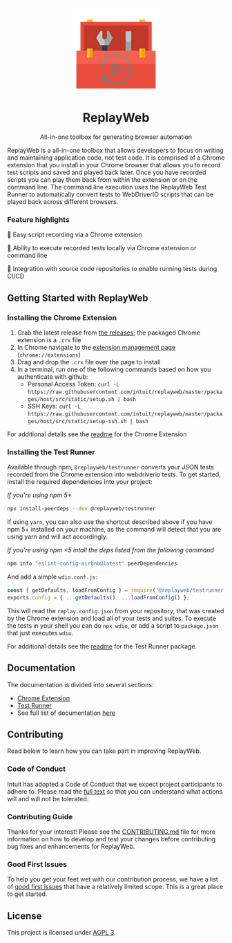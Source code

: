 <div align="center">
  <img width="200" height="200"
    src="./packages/extension/extension/logo.png">
  <h1>ReplayWeb</h1>
  <p>All-in-one toolbox for generating browser automation</p>
</div>

<!-- TODO badges -->

ReplayWeb is a all-in-one toolbox that allows developers to focus on writing and maintaining application code, not test code. It is comprised of a Chrome extension that you install in your Chrome browser that allows you to record test scripts and saved and played back later. Once you have recorded scripts you can play them back from within the extension or on the command line. The command line execution uses the ReplayWeb Test Runner to automatically convert tests to WebDriverIO scripts that can be played back across different browsers.

### Feature highlights

:rocket: Easy script recording via a Chrome extension

:rocket: Ability to execute recorded tests locally via Chrome extension or command line

:rocket: Integration with source code repositories to enable running tests during CI/CD

## Getting Started with ReplayWeb

### Installing the Chrome Extension

1. Grab the latest release from [the releases](https://github.com/intuit/ReplayWeb/releases); the packaged Chrome extension is a `.crx` file
2. In Chrome navigate to the [extension management page](chrome://extensions) (`chrome://extensions`)
3. Drag and drop the `.crx` file over the page to install
4. In a terminal, run one of the following commands based on how you authenticate with github:
   - Personal Access Token: `curl -L https://raw.githubusercontent.com/intuit/replayweb/master/packages/host/src/static/setup.sh | bash`
   - SSH Keys: `curl -L https://raw.githubusercontent.com/intuit/replayweb/master/packages/host/src/static/setup-ssh.sh | bash`

For additional details see the [readme](packages/extension/README.md) for the Chrome Extension

### Installing the Test Runner

Available through npm, `@replayweb/testrunner` converts your JSON tests recorded from the Chrome extension into webdriverio tests. To get started, install the required dependencies into your project:

*If you're using npm 5+*

```sh
npx install-peerdeps --dev @replayweb/testrunner
```

If using `yarn`, you can also use the shortcut described above if you have npm 5+ installed on your machine, as the command will detect that you are using yarn and will act accordingly.

*If you're using npm <5 intall the deps listed from the following command*

```sh
npm info "eslint-config-airbnb@latest" peerDependencies
```

And add a simple `wdio.conf.js`:

```js
const { getDefaults, loadFromConfig } = require('@replayweb/testrunner');
exports.config = { ...getDefaults(), ...loadFromConfig() };
```

This will read the `replay.config.json` from your repository, that was created by the Chrome extension and load all of your tests and suites. To execute the tests in your shell you can do `npx wdio`, or add a script to `package.json` that just executes `wdio`.

For additional details see the [readme](packages/testrunner/README.md) for the Test Runner package.

## Documentation

The documentation is divided into several sections:

- [Chrome Extension](packages/extension/README.md)
- [Test Runner](packages/testrunner/README.md)
- See full list of documentation [here](packages/)

## Contributing

Read below to learn how you can take part in improving ReplayWeb.

### Code of Conduct

Intuit has adopted a Code of Conduct that we expect project participants to adhere to. Please read the [full text](.github/CODE_OF_CONDUCT.md) so that you can understand what actions will and will not be tolerated.

### Contributing Guide

Thanks for your interest! Please see the [CONTRIBUTING.md](.github/CONTRIBUTING.md) file for more information on how to develop and test your changes before contributing bug fixes and enhancements for ReplayWeb.

### Good First Issues

To help you get your feet wet with our contribution process, we have a list of [good first issues](https://github.com/intuit/replayweb/labels/good%20first%20issue) that have a relatively limited scope. This is a great place to get started.

## License

This project is licensed under [AGPL 3](LICENSE).
